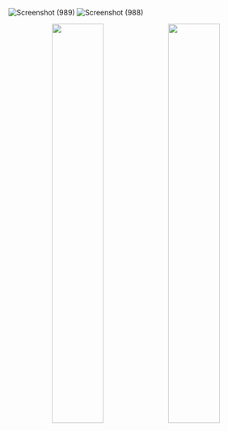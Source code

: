 ![Screenshot (989)](https://github.com/user-attachments/assets/2e411e2c-f968-47e6-a6e4-d0cf648c4d8a)
![Screenshot (988)](https://github.com/user-attachments/assets/b88e85ee-faec-47c2-8286-1e88c9307e80)

<p align="center">
  <img src="https://github.com/user-attachments/assets/2e411e2c-f968-47e6-a6e4-d0cf648c4d8a" width="45%" />
  <img src="https://github.com/user-attachments/assets/b88e85ee-faec-47c2-8286-1e88c9307e80" width="45%" />
</p>
